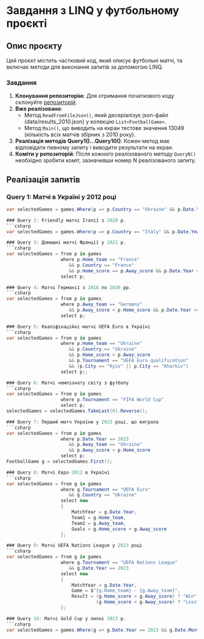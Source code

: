 # Завдання з LINQ у футбольному проєкті

## Опис проєкту

Цей проєкт містить частковий код, який описує футбольні матчі, та включає методи для виконання запитів за допомогою LINQ.

### Завдання

1. **Клонування репозиторію**: Для отримання початкового коду склонуйте [репозиторій](https://github.com/IlonaShevchenko/Practice_Linq.git).
2. **Вже реалізовано**: 
    - Метод `ReadFromFileJson()`, який десеріалізує json-файл (data/results_2010.json) у колекцію `List<FootballGame>`.
    - Метод `Main()`, що виводить на екран тестове значення 13049 (кількість всіх матчів збірних з 2010 року).
3. **Реалізація методів Query1()...Query10()**: Кожен метод має відповідати певному запиту і виводити результати на екран.
4. **Коміти у репозиторій**: Після кожного реалізованого методу `QueryN()` необхідно зробити коміт, зазначивши номер N реалізованого запиту.

## Реалізація запитів

### Query 1: Матчі в Україні у 2012 році
```csharp
var selectedGames = games.Where(p => p.Country == "Ukraine" && p.Date.Year == 2012);

### Query 2: Friendly матчі Італії з 2020 р.
```csharp
var selectedGames = games.Where(p => p.Country == "Italy" && p.Date.Year >= 2020 && p.Neutral == true);

### Query 3: Домашні матчі Франції у 2021 р.
```csharp
var selectedGames = from p in games
                    where p.Home_team == "France"
                       && p.Country == "France"
                       && p.Home_score == p.Away_score && p.Date.Year == 2021
                    select p;

### Query 4: Матчі Германії з 2018 по 2020 рр.
```csharp
var selectedGames = from p in games
                    where p.Away_team == "Germany"
                       && p.Away_score < p.Home_score && p.Date.Year >= 2018 && p.Date.Year <= 2020
                    select p;

### Query 5: Кваліфікаційні матчі UEFA Euro в Україні
```csharp
var selectedGames = from p in games
                    where p.Home_team == "Ukraine"
                       && p.Country == "Ukraine"
                       && p.Home_score > p.Away_score
                       && p.Tournament == "UEFA Euro qualification"
                       && (p.City == "Kyiv" || p.City == "Kharkiv")
                    select p;;

### Query 6: Матчі чемпіонату світу з футболу
```csharp
var selectedGames = from p in games
                    where p.Tournament == "FIFA World Cup"
                    select p;
selectedGames = selectedGames.TakeLast(8).Reverse();

### Query 7: Перший матч України у 2023 році, що виграла
```csharp
var selectedGames = from p in games
                    where p.Date.Year == 2023
                       && p.Away_team == "Ukraine"
                       && p.Away_score > p.Home_score
                    select p;
FootballGame g = selectedGames.First();

### Query 8: Матчі Євро-2012 в Україні
```csharp
var selectedGames = from g in games
                    where g.Tournament == "UEFA Euro"
                       && g.Country == "Ukraine"
                    select new
                    {
                        MatchYear = g.Date.Year,
                        Team1 = g.Home_team,
                        Team2 = g.Away_team,
                        Goals = g.Home_score + g.Away_score
                    };

### Query 9: Матчі UEFA Nations League у 2023 році
```csharp
var selectedGames = from g in games
                    where g.Tournament == "UEFA Nations League"
                       && g.Date.Year == 2023
                    select new
                    {
                        MatchYear = g.Date.Year,
                        Game = $"{g.Home_team} - {g.Away_team}",
                        Result = (g.Home_score > g.Away_score) ? "Win" :
                                 (g.Home_score < g.Away_score) ? "Loss" : "Draw"
                    };

### Query 10: Матчі Gold Cup у липні 2023 р.
```csharp
var selectedGames = games.Where(g => g.Date.Year == 2023 && g.Date.Month == 7 && g.Tournament == "Gold Cup").Skip(4).Take(6);

